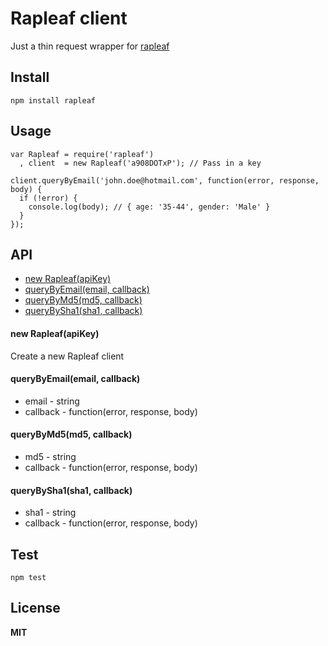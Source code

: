 Rapleaf client
==============
Just a thin request wrapper for [rapleaf](http://www.rapleaf.com/developers/personalization-api/personalization-api-documentation/)

Install
-------

    npm install rapleaf

Usage
-----

    var Rapleaf = require('rapleaf')
      , client  = new Rapleaf('a908DOTxP'); // Pass in a key

    client.queryByEmail('john.doe@hotmail.com', function(error, response, body) {
      if (!error) {
        console.log(body); // { age: '35-44', gender: 'Male' }
      }
    });

API
---

* [new Rapleaf(apiKey)](#new-rapleafapikey)
* [queryByEmail(email, callback)](#querybyemailemail-callback)
* [queryByMd5(md5, callback)](#querybymd5md5-callback)
* [queryBySha1(sha1, callback)](#querybysha1sha1-callback)

#### new Rapleaf(apiKey)

Create a new Rapleaf client

#### queryByEmail(email, callback)

  * email - string
  * callback - function(error, response, body)

#### queryByMd5(md5, callback)

 * md5 - string
 * callback - function(error, response, body)

#### queryBySha1(sha1, callback)

 * sha1 - string
 * callback - function(error, response, body)

Test
----

    npm test

License
-------

**MIT**
